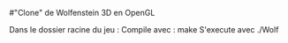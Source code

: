 #"Clone" de Wolfenstein 3D en OpenGL

Dans le dossier racine du jeu :
Compile avec : make
S'execute avec ./Wolf
